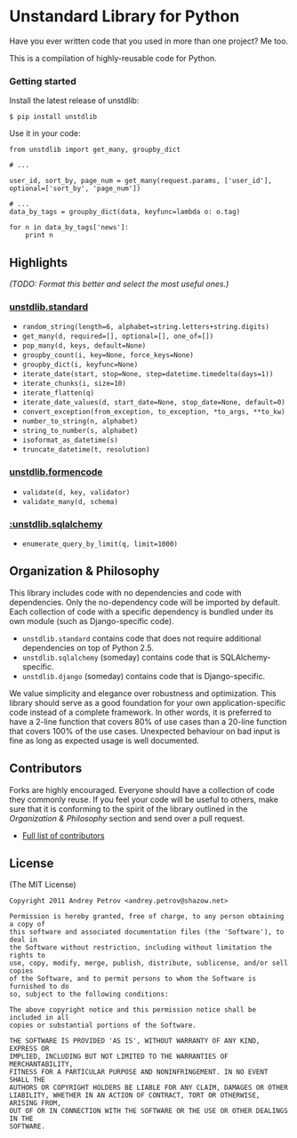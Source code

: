 # Unstandard Library for Python

Have you ever written code that you used in more than one project? Me too.

This is a compilation of highly-reusable code for Python.

### Getting started

Install the latest release of unstdlib:

    $ pip install unstdlib

Use it in your code:

    from unstdlib import get_many, groupby_dict

    # ...

    user_id, sort_by, page_num = get_many(request.params, ['user_id'], optional=['sort_by', 'page_num'])

    # ...
    data_by_tags = groupby_dict(data, keyfunc=lambda o: o.tag)

    for n in data_by_tags['news']:
        print n


## Highlights

*(TODO: Format this better and select the most useful ones.)*

### [unstdlib.standard](https://github.com/shazow/unstdlib.py/blob/master/unstdlib/standard/)

* ``random_string(length=6, alphabet=string.letters+string.digits)``
* ``get_many(d, required=[], optional=[], one_of=[])``
* ``pop_many(d, keys, default=None)``
* ``groupby_count(i, key=None, force_keys=None)``
* ``groupby_dict(i, keyfunc=None)``
* ``iterate_date(start, stop=None, step=datetime.timedelta(days=1))``
* ``iterate_chunks(i, size=10)``
* ``iterate_flatten(q)``
* ``iterate_date_values(d, start_date=None, stop_date=None, default=0)``
* ``convert_exception(from_exception, to_exception, *to_args, **to_kw)``
* ``number_to_string(n, alphabet)``
* ``string_to_number(s, alphabet)``
* ``isoformat_as_datetime(s)``
* ``truncate_datetime(t, resolution)``

### [unstdlib.formencode](https://github.com/shazow/unstdlib.py/blob/master/unstdlib/formencode/)

* ``validate(d, key, validator)``
* ``validate_many(d, schema)``

### [:unstdlib.sqlalchemy](https://github.com/shazow/unstdlib.py/blob/master/unstdlib/sqlalchemy/)

* ``enumerate_query_by_limit(q, limit=1000)``


## Organization & Philosophy

This library includes code with no dependencies and code with dependencies.
Only the no-dependency code will be imported by default. Each collection of
code with a specific dependency is bundled under its own module (such as
Django-specific code).

* ``unstdlib.standard`` contains code that does not require additional
dependencies on top of Python 2.5.
* ``unstdlib.sqlalchemy`` (someday) contains code that is SQLAlchemy-specific.
* ``unstdlib.django`` (someday) contains code that is Django-specific.

We value simplicity and elegance over robustness and optimization. This library
should serve as a good foundation for your own application-specific code
instead of a complete framework. In other words, it is preferred to have a
2-line function that covers 80% of use cases than a 20-line function that
covers 100% of the use cases. Unexpected behaviour on bad input is fine as
long as expected usage is well documented.


## Contributors

Forks are highly encouraged. Everyone should have a collection of code they
commonly reuse. If you feel your code will be useful to others, make sure that
it is conforming to the spirit of the library outlined in the *Organization &
Philosophy* section and send over a pull request.

* [Full list of contributors](https://github.com/shazow/unstdlib.py/contributors)


## License

(The MIT License)

    Copyright 2011 Andrey Petrov <andrey.petrov@shazow.net>

    Permission is hereby granted, free of charge, to any person obtaining a copy of
    this software and associated documentation files (the 'Software'), to deal in
    the Software without restriction, including without limitation the rights to
    use, copy, modify, merge, publish, distribute, sublicense, and/or sell copies
    of the Software, and to permit persons to whom the Software is furnished to do
    so, subject to the following conditions:

    The above copyright notice and this permission notice shall be included in all
    copies or substantial portions of the Software.

    THE SOFTWARE IS PROVIDED 'AS IS', WITHOUT WARRANTY OF ANY KIND, EXPRESS OR
    IMPLIED, INCLUDING BUT NOT LIMITED TO THE WARRANTIES OF MERCHANTABILITY,
    FITNESS FOR A PARTICULAR PURPOSE AND NONINFRINGEMENT. IN NO EVENT SHALL THE
    AUTHORS OR COPYRIGHT HOLDERS BE LIABLE FOR ANY CLAIM, DAMAGES OR OTHER
    LIABILITY, WHETHER IN AN ACTION OF CONTRACT, TORT OR OTHERWISE, ARISING FROM,
    OUT OF OR IN CONNECTION WITH THE SOFTWARE OR THE USE OR OTHER DEALINGS IN THE
    SOFTWARE.
